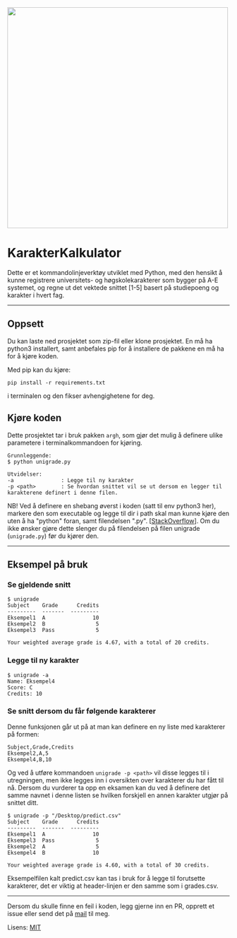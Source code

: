 <img src="https://firebasestorage.googleapis.com/v0/b/portfoliobymartinnilsen.appspot.com/o/Projects%2FUnigrade.png?alt=media&token=4c2dbd0e-b37e-46c3-b95e-8e0fcec8a8a5" width="500" height="500" />

# KarakterKalkulator

Dette er et kommandolinjeverktøy utviklet med Python, med den hensikt å kunne registrere universitets- og høgskolekarakterer som bygger på A-E systemet, og regne ut det vektede snittet [1-5] basert på studiepoeng og karakter i hvert fag.

---

## Oppsett

Du kan laste ned prosjektet som zip-fil eller klone prosjektet. En må ha python3 installert, samt anbefales pip for å installere de pakkene en må ha for å kjøre koden. 

Med pip kan du kjøre:

`pip install -r requirements.txt` 

i terminalen og den fikser avhengighetene for deg. 

## Kjøre koden

Dette prosjektet tar i bruk pakken `argh`, som gjør det mulig å definere ulike parametere i terminalkommandoen for kjøring.

```
Grunnleggende:
$ python unigrade.py

Utvidelser:
-a               : Legge til ny karakter
-p <path>        : Se hvordan snittet vil se ut dersom en legger til karakterene definert i denne filen.
```

NB! Ved å definere en shebang øverst i koden (satt til env python3 her), markere den som executable og
legge til dir i path skal man kunne kjøre den uten å ha "python" foran, samt filendelsen ".py". [[StackOverflow](https://stackoverflow.com/questions/27494758/how-do-i-make-a-python-script-executable/27494871)]. Om du ikke ønsker gjøre dette slenger du på filendelsen på filen unigrade (`unigrade.py`) før du kjører den.

---

## Eksempel på bruk

### Se gjeldende snitt

```
$ unigrade
Subject    Grade      Credits
---------  -------  ---------
Eksempel1  A               10
Eksempel2  B                5
Eksempel3  Pass             5

Your weighted average grade is 4.67, with a total of 20 credits.
```

### Legge til ny karakter

```
$ unigrade -a
Name: Eksempel4
Score: C
Credits: 10
```

### Se snitt dersom du får følgende karakterer

Denne funksjonen går ut på at man kan definere en ny liste med karakterer på formen:

```
Subject,Grade,Credits
Eksempel2,A,5
Eksempel4,B,10
```

Og ved å utføre kommandoen `unigrade -p <path>` vil disse legges til i utregningen, men ikke legges inn i oversikten over karakterer du har fått til nå. Dersom du vurderer ta opp en eksamen kan du ved å definere det samme navnet i denne listen se hvilken forskjell en annen karakter utgjør på snittet ditt.

```
$ unigrade -p "/Desktop/predict.csv"
Subject    Grade      Credits
---------  -------  ---------
Eksempel1  A               10
Eksempel3  Pass             5
Eksempel2  A                5
Eksempel4  B               10

Your weighted average grade is 4.60, with a total of 30 credits.
```

Eksempelfilen kalt predict.csv kan tas i bruk for å legge til forutsette karakterer, det er viktig at header-linjen er den samme som i grades.csv.

---


Dersom du skulle finne en feil i koden, legg gjerne inn en PR, opprett et issue eller send det på [mail](mailto:martinjnilsen@icloud.com?subject=[GitHub]%20Karakterkalkulator) til meg.

Lisens: [MIT](LICENSE)
